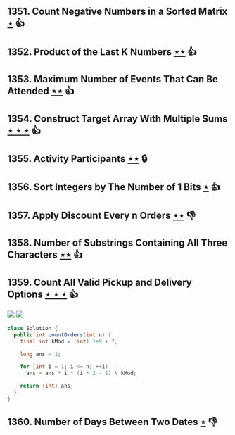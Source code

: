 ## 1351. Count Negative Numbers in a Sorted Matrix [$\star$](https://leetcode.com/problems/count-negative-numbers-in-a-sorted-matrix) :thumbsup:

## 1352. Product of the Last K Numbers [$\star\star$](https://leetcode.com/problems/product-of-the-last-k-numbers) :thumbsup:

## 1353. Maximum Number of Events That Can Be Attended [$\star\star$](https://leetcode.com/problems/maximum-number-of-events-that-can-be-attended) :thumbsup:

## 1354. Construct Target Array With Multiple Sums [$\star\star\star$](https://leetcode.com/problems/construct-target-array-with-multiple-sums) :thumbsup:

## 1355. Activity Participants [$\star\star$](https://leetcode.com/problems/activity-participants) 🔒

## 1356. Sort Integers by The Number of 1 Bits [$\star$](https://leetcode.com/problems/sort-integers-by-the-number-of-1-bits) :thumbsup:

## 1357. Apply Discount Every n Orders [$\star\star$](https://leetcode.com/problems/apply-discount-every-n-orders) :thumbsdown:

## 1358. Number of Substrings Containing All Three Characters [$\star\star$](https://leetcode.com/problems/number-of-substrings-containing-all-three-characters) :thumbsup:

## 1359. Count All Valid Pickup and Delivery Options [$\star\star\star$](https://leetcode.com/problems/count-all-valid-pickup-and-delivery-options) :thumbsup:

![](https://img.shields.io/badge/-Dynamic%20Programming-113285.svg?style=flat-square) ![](https://img.shields.io/badge/-Math-434343.svg?style=flat-square)

```java
class Solution {
  public int countOrders(int n) {
    final int kMod = (int) 1e9 + 7;

    long ans = 1;

    for (int i = 1; i <= n; ++i)
      ans = ans * i * (i * 2 - 1) % kMod;

    return (int) ans;
  }
}
```

## 1360. Number of Days Between Two Dates [$\star$](https://leetcode.com/problems/number-of-days-between-two-dates) :thumbsdown:
